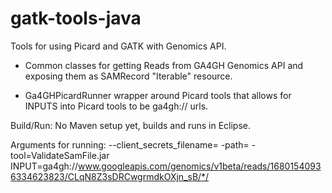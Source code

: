 gatk-tools-java
===============
Tools for using Picard and GATK with Genomics API.

- Common classes for getting Reads from GA4GH Genomics API and
exposing them as SAMRecord "Iterable" resource.

- Ga4GHPicardRunner wrapper around Picard tools that allows for INPUTS into 
Picard tools to be ga4gh:// urls.

Build/Run:
No Maven setup yet, builds and runs in Eclipse.

Arguments for running:
--client_secrets_filename=<path to client_secrets.json> 
-path=<path to Picard tool jars>
-tool=ValidateSamFile.jar 
INPUT=ga4gh://www.googleapis.com/genomics/v1beta/reads/16801540936334623823/CLqN8Z3sDRCwgrmdkOXjn_sB/*/



